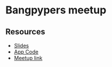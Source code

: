 # Bangpypers meetup

## Resources

* [Slides](https://docs.google.com/presentation/d/10DhU-xmv8Myu3UivQhi2WpukPuuf5VFaHNV_0PH9srw/edit?usp=sharing)
* [App Code](./fastapi-lightning/app.py)
* [Meetup link](https://www.meetup.com/bangpypers/events/287524028/)
